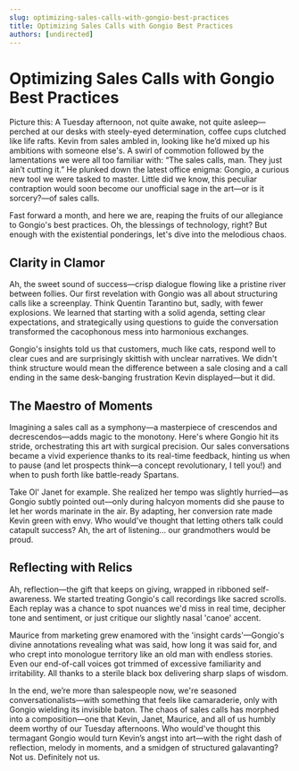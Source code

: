 ```yaml
---
slug: optimizing-sales-calls-with-gongio-best-practices
title: Optimizing Sales Calls with Gongio Best Practices
authors: [undirected]
---
```


# Optimizing Sales Calls with Gongio Best Practices

Picture this: A Tuesday afternoon, not quite awake, not quite asleep—perched at our desks with steely-eyed determination, coffee cups clutched like life rafts. Kevin from sales ambled in, looking like he’d mixed up his ambitions with someone else's. A swirl of commotion followed by the lamentations we were all too familiar with: “The sales calls, man. They just ain’t cutting it.” He plunked down the latest office enigma: Gongio, a curious new tool we were tasked to master. Little did we know, this peculiar contraption would soon become our unofficial sage in the art—or is it sorcery?—of sales calls.

Fast forward a month, and here we are, reaping the fruits of our allegiance to Gongio's best practices. Oh, the blessings of technology, right? But enough with the existential ponderings, let's dive into the melodious chaos.

## Clarity in Clamor

Ah, the sweet sound of success—crisp dialogue flowing like a pristine river between follies. Our first revelation with Gongio was all about structuring calls like a screenplay. Think Quentin Tarantino but, sadly, with fewer explosions. We learned that starting with a solid agenda, setting clear expectations, and strategically using questions to guide the conversation transformed the cacophonous mess into harmonious exchanges. 

Gongio's insights told us that customers, much like cats, respond well to clear cues and are surprisingly skittish with unclear narratives. We didn't think structure would mean the difference between a sale closing and a call ending in the same desk-banging frustration Kevin displayed—but it did.

## The Maestro of Moments

Imagining a sales call as a symphony—a masterpiece of crescendos and decrescendos—adds magic to the monotony. Here's where Gongio hit its stride, orchestrating this art with surgical precision. Our sales conversations became a vivid experience thanks to its real-time feedback, hinting us when to pause (and let prospects think—a concept revolutionary, I tell you!) and when to push forth like battle-ready Spartans.

Take Ol' Janet for example. She realized her tempo was slightly hurried—as Gongio subtly pointed out—only during halcyon moments did she pause to let her words marinate in the air. By adapting, her conversion rate made Kevin green with envy. Who would've thought that letting others talk could catapult success? Ah, the art of listening... our grandmothers would be proud.

## Reflecting with Relics

Ah, reflection—the gift that keeps on giving, wrapped in ribboned self-awareness. We started treating Gongio's call recordings like sacred scrolls. Each replay was a chance to spot nuances we'd miss in real time, decipher tone and sentiment, or just critique our slightly nasal 'canoe' accent. 

Maurice from marketing grew enamored with the 'insight cards'—Gongio's divine annotations revealing what was said, how long it was said for, and who crept into monologue territory like an old man with endless stories. Even our end-of-call voices got trimmed of excessive familiarity and irritability. All thanks to a sterile black box delivering sharp slaps of wisdom.

In the end, we’re more than salespeople now, we're seasoned conversationalists—with something that feels like camaraderie, only with Gongio wielding its invisible baton. The chaos of sales calls has morphed into a composition—one that Kevin, Janet, Maurice, and all of us humbly deem worthy of our Tuesday afternoons. Who would've thought this termagant Gongio would turn Kevin’s angst into art—with the right dash of reflection, melody in moments, and a smidgen of structured galavanting? Not us. Definitely not us.